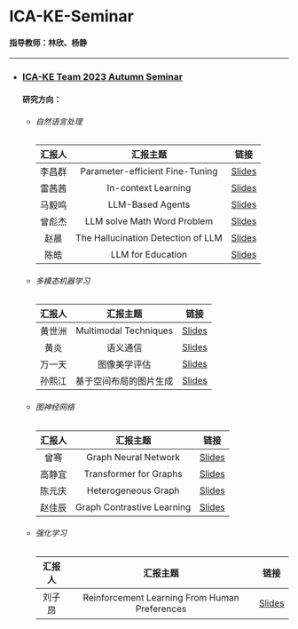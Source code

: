 # ICA-KE-Seminar
#### 指导教师：林欣、杨静
-----------------------------

* ### [ICA-KE Team 2023 Autumn Seminar](./ICA-KE20Team20202320Autumn20Seminar)
  #### 研究方向：
  
  * ###### 自然语言处理
  
    |汇报人|汇报主题|链接|
    | :--------: | :----------------------------------: | ------|
    |李昌群|Parameter-efficient Fine-Tuning|[Slides](./ICA-KE20Team20202320Autumn20Seminar/Parameter-efficient%20Fine-Tuning(李昌群).pdf)|
    |雷茜茜|In-context Learning|[Slides](./ICA-KE20Team20202320Autumn20Seminar/In-context%20Learning(雷茜茜).pptx)|
    |马毅鸣|LLM-Based Agents|[Slides](./ICA-KE20Team20202320Autumn20Seminar/ICA-KE20Team20202320Autumn20SeminarLLM-Based%20Agents(马毅鸣).pptx)|
    |曾彪杰|LLM solve Math Word Problem|[Slides](./ICA-KE20Team20202320Autumn20Seminar/ICA-KE20Team20202320Autumn20SeminarLLM%20solve%20Math%20Word%20Problem(曾彪杰).pptx)|
    |赵晨|The Hallucination Detection of LLM|[Slides](./ICA-KE20Team20202320Autumn20Seminar/ICA-KE20Team20202320Autumn20SeminarThe%20Hallucination%20Detection%20of%20LLM(赵晨).pptx)|
    |陈皓|LLM for Education|[Slides](./ICA-KE20Team20202320Autumn20Seminar/LLM%20for%20Education(陈皓).pptx)|
    
  * ###### 多模态机器学习
  
    |汇报人|汇报主题|链接|
    | :--------: | :----------------------: | ------|
    |黄世洲|Multimodal Techniques|[Slides](./ICA-KE20Team20202320Autumn20Seminar/Multimodal%20Techniques(黄世洲).pptx)|
    |黄炎|语义通信|[Slides](./ICA-KE20Team20202320Autumn20Seminar/语义通信(黄炎).pdf)|
    |万一天|图像美学评估|[Slides](./ICA-KE20Team20202320Autumn20Seminar/图像美学评估(万一天).pptx)|
    |孙熙江|基于空间布局的图片生成|[Slides](./ICA-KE20Team20202320Autumn20Seminar/基于空间布局的生成(孙熙江).pptx)|
    
  * ###### 图神经网络
  
    |汇报人|汇报主题|链接|
    | :------: | :--------------------------: | ------|
    |曾骞|Graph Neural Network|[Slides](./ICA-KE20Team20202320Autumn20Seminar/Graph%20Neural%20Network(曾骞).pptx)|
    |高静宜|Transformer for Graphs|[Slides](./ICA-KE20Team20202320Autumn20Seminar/Transformer%20for%20Graphs(高静宜).pptx)|
    |陈元庆|Heterogeneous Graph|[Slides](./ICA-KE20Team20202320Autumn20Seminar/Heterogeneous%20Graph(陈元庆).pptx)|
    |赵佳辰|Graph Contrastive Learning|[Slides](./ICA-KE20Team20202320Autumn20Seminar/Graph%20Contrastive%20Learning(赵佳辰).pdf)|
    
  * ###### 强化学习
  
    |汇报人|汇报主题|链接|
    | :------: | :---------------------------------------------: | ------|
    |刘子昂|Reinforcement Learning From Human Preferences|[Slides](./ICA-KE20Team20202320Autumn20Seminar/Reinforcement%20Learning%20From%20Human%20Preferences(刘子昂).pptx)|

‍
